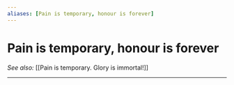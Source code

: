 ```yaml
---
aliases: [Pain is temporary, honour is forever]
---
```


# Pain is temporary, honour is forever
*See also:* [[Pain is temporary. Glory is immortal!]]
___
